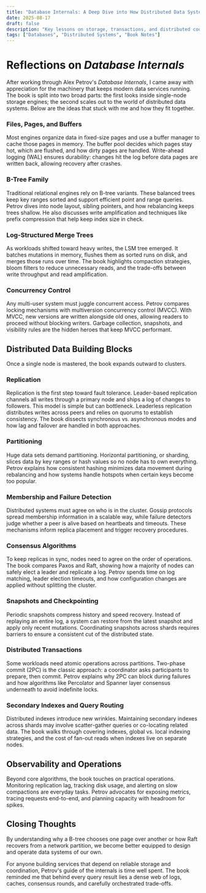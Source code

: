 ```yaml
---
title: "Database Internals: A Deep Dive into How Distributed Data Systems Work"
date: 2025-08-17
draft: false
description: "Key lessons on storage, transactions, and distributed coordination inspired by Alex Petrov's book."
tags: ["Databases", "Distributed Systems", "Book Notes"]
---
```


# Reflections on *Database Internals*

After working through Alex Petrov's *Database Internals*, I came away with appreciation for the machinery that keeps modern data services running. The book is split into two broad parts: the first looks inside single-node storage engines; the second scales out to the world of distributed data systems. Below are the ideas that stuck with me and how they fit together.

### Files, Pages, and Buffers

Most engines organize data in fixed-size pages and use a buffer manager to cache those pages in memory. The buffer pool decides which pages stay hot, which are flushed, and how dirty pages are handled. Write-ahead logging (WAL) ensures durability: changes hit the log before data pages are written back, allowing recovery after crashes.

### B-Tree Family

Traditional relational engines rely on B-tree variants. These balanced trees keep key ranges sorted and support efficient point and range queries. Petrov dives into node layout, sibling pointers, and how rebalancing keeps trees shallow. He also discusses write amplification and techniques like prefix compression that help keep index size in check.

### Log-Structured Merge Trees

As workloads shifted toward heavy writes, the LSM tree emerged. It batches mutations in memory, flushes them as sorted runs on disk, and merges those runs over time. The book highlights compaction strategies, bloom filters to reduce unnecessary reads, and the trade-offs between write throughput and read amplification.

### Concurrency Control

Any multi-user system must juggle concurrent access. Petrov compares locking mechanisms with multiversion concurrency control (MVCC). With MVCC, new versions are written alongside old ones, allowing readers to proceed without blocking writers. Garbage collection, snapshots, and visibility rules are the hidden heroes that keep MVCC performant.

## Distributed Data Building Blocks

Once a single node is mastered, the book expands outward to clusters.

### Replication

Replication is the first step toward fault tolerance. Leader-based replication channels all writes through a primary node and ships a log of changes to followers. This model is simple but can bottleneck. Leaderless replication distributes writes across peers and relies on quorums to establish consistency. The book dissects synchronous vs. asynchronous modes and how lag and failover are handled in both approaches.

### Partitioning

Huge data sets demand partitioning. Horizontal partitioning, or sharding, slices data by key ranges or hash values so no node has to own everything. Petrov explains how consistent hashing minimizes data movement during rebalancing and how systems handle hotspots when certain keys become too popular.

### Membership and Failure Detection

Distributed systems must agree on who is in the cluster. Gossip protocols spread membership information in a scalable way, while failure detectors judge whether a peer is alive based on heartbeats and timeouts. These mechanisms inform replica placement and trigger recovery procedures.

### Consensus Algorithms

To keep replicas in sync, nodes need to agree on the order of operations. The book compares Paxos and Raft, showing how a majority of nodes can safely elect a leader and replicate a log. Petrov spends time on log matching, leader election timeouts, and how configuration changes are applied without splitting the cluster.

### Snapshots and Checkpointing

Periodic snapshots compress history and speed recovery. Instead of replaying an entire log, a system can restore from the latest snapshot and apply only recent mutations. Coordinating snapshots across shards requires barriers to ensure a consistent cut of the distributed state.

### Distributed Transactions

Some workloads need atomic operations across partitions. Two-phase commit (2PC) is the classic approach: a coordinator asks participants to prepare, then commit. Petrov explains why 2PC can block during failures and how algorithms like Percolator and Spanner layer consensus underneath to avoid indefinite locks.

### Secondary Indexes and Query Routing

Distributed indexes introduce new wrinkles. Maintaining secondary indexes across shards may involve scatter-gather queries or co-locating related data. The book walks through covering indexes, global vs. local indexing strategies, and the cost of fan-out reads when indexes live on separate nodes.

## Observability and Operations

Beyond core algorithms, the book touches on practical operations. Monitoring replication lag, tracking disk usage, and alerting on slow compactions are everyday tasks. Petrov advocates for exposing metrics, tracing requests end-to-end, and planning capacity with headroom for spikes.

## Closing Thoughts

By understanding why a B-tree chooses one page over another or how Raft recovers from a network partition, we become better equipped to design and operate data systems of our own.

For anyone building services that depend on reliable storage and coordination, Petrov's guide of the internals is time well spent. The book reminded me that behind every query result lies a dense web of logs, caches, consensus rounds, and carefully orchestrated trade-offs.


